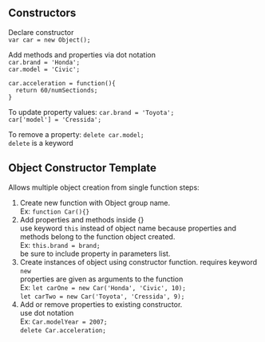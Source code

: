 ## Constructors

Declare constructor  
`var car = new Object();`

Add methods and properties via dot notation  
`car.brand = 'Honda';`  
`car.model = 'Civic';`  
```
car.acceleration = function(){  
  return 60/numSectionds;  
}
```

To update property values:
`car.brand = 'Toyota';`  
`car['model'] = 'Cressida';`

To remove a property:
`delete car.model;`  
`delete` is a keyword

## Object Constructor Template

Allows multiple object creation from single function steps:
1. Create new function with Object group name.  
  Ex: `function Car(){}`
1. Add properties and methods inside {}  
use keyword `this` instead of object name because properties and methods belong to the function object created.  
  Ex: `this.brand = brand;`  
  be sure to include property in parameters list.
1. Create instances of object using constructor function.
  requires keyword `new`  
  properties are given as arguments to the function  
  Ex: `let carOne = new Car('Honda', 'Civic', 10);`  
      `let carTwo = new Car('Toyota', 'Cressida', 9);`
1. Add or remove properties to existing constructor.  
  use dot notation  
  Ex: `Car.modelYear = 2007;`  
      `delete Car.acceleration;`
